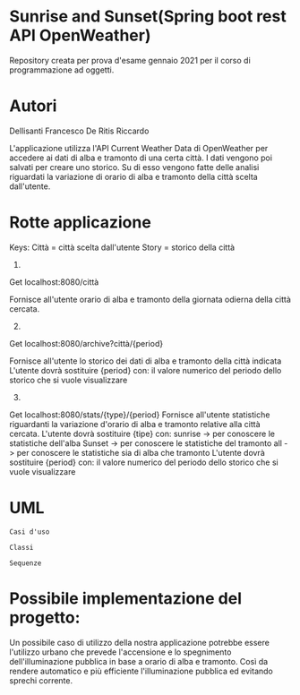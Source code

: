 # Sunrise and Sunset(Spring boot rest API OpenWeather)
Repository creata per prova d'esame gennaio 2021 per il corso di programmazione ad oggetti.

# Autori
Dellisanti Francesco
De Ritis Riccardo

L'applicazione utilizza l'API Current Weather Data di OpenWeather per accedere ai dati di alba e tramonto di una certa città.
I dati vengono poi salvati per creare uno storico. Su di esso vengono fatte delle analisi riguardati la variazione di orario di alba e tramonto della città scelta dall'utente.

# Rotte applicazione

Keys:
Città = città scelta dall'utente
Story = storico della città

1.
Get	localhost:8080/città

Fornisce all'utente orario di alba e tramonto della giornata odierna della città cercata.

2.
Get	localhost:8080/archive?città/{period}

Fornisce all'utente lo storico dei dati di alba e tramonto della città indicata
L'utente dovrà sostituire {period} con:
	il valore numerico del periodo dello storico che si vuole visualizzare

3.
Get	localhost:8080/stats/{type}/{period}
Fornisce all'utente statistiche riguardanti la variazione d'orario di alba e tramonto relative alla città cercata.
L'utente dovrà sostituire {tipe} con:
	sunrise -> per conoscere le statistiche dell'alba
	Sunset -> per conoscere le statistiche del tramonto
	all -> per conoscere le statistiche sia di alba che tramonto 
L'utente dovrà sostituire {period} con:
	il valore numerico del periodo dello storico che si vuole visualizzare
	
# UML
	Casi d'uso
	
	Classi
	
	Sequenze

# Possibile implementazione del progetto:
Un possibile caso di utilizzo della nostra applicazione potrebbe essere l'utilizzo urbano che prevede l'accensione e lo spegnimento dell'illuminazione pubblica in base a orario di alba e tramonto. Così da rendere automatico e più efficiente l'illuminazione pubblica ed evitando sprechi corrente.




